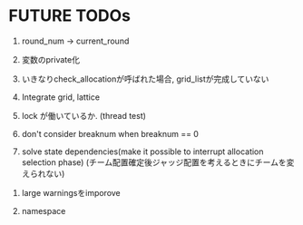 # FUTURE TODOs

1. round_num -> current_round

1. 変数のprivate化

1. いきなりcheck_allocationが呼ばれた場合, grid_listが完成していない

1. Integrate grid, lattice

1. lock が働いているか. (thread test)

1. don't consider breaknum when breaknum == 0

1. solve state dependencies(make it possible to interrupt allocation selection phase) (チーム配置確定後ジャッジ配置を考えるときにチームを変えられない)

<!--
1. use database(mongodb?)

	* back up data instead of db?

	* define getter and setter, change variables `self.x` to `self.__x`
-->

1. large warningsをimporove

1. namespace
